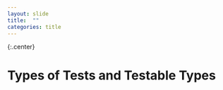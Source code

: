 ```yaml
---
layout: slide
title:  ""
categories: title
---
```


{:.center}
# Types of Tests and Testable Types


